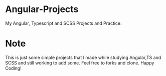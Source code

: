 # Angular-Projects
My Angular, Typescript and SCSS Projects and Practice.

# Note
This is just some simple projects that I made while studying Angular,TS and SCSS and still working to add some. Feel free to forks and clone. Happy Coding!